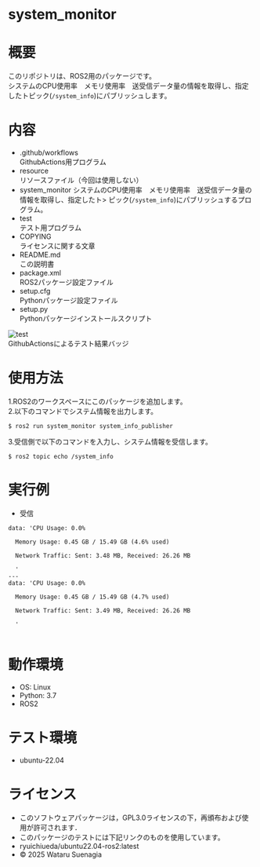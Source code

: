 # system_monitor

# 概要
このリポジトリは、ROS2用のパッケージです。  
システムのCPU使用率　メモリ使用率　送受信データ量の情報を取得し、指定したトピック(`/system_info`)にパブリッシュします。

# 内容
- .github/workflows  
GithubActions用プログラム
- resource  
リソースファイル（今回は使用しない）
- system_monitor
システムのCPU使用率　メモリ使用率　送受信データ量の情報を取得し、指定したト>
ピック(`/system_info`)にパブリッシュするプログラム。
- test  
テスト用プログラム
- COPYING  
ライセンスに関する文章
- README.md  
この説明書
- package.xml  
ROS2パッケージ設定ファイル
- setup.cfg  
Pythonパッケージ設定ファイル
- setup.py  
Pythonパッケージインストールスクリプト  

![test](https://github.com/Wataru0619/system_monitor/actions/workflows/test.yml/badge.svg)  
GithubActionsによるテスト結果バッジ
# 使用方法
1.ROS2のワークスペースにこのパッケージを追加します。  
2.以下のコマンドでシステム情報を出力します。　　
``` 
$ ros2 run system_monitor system_info_publisher  
``` 
3.受信側で以下のコマンドを入力し、システム情報を受信します。
```
$ ros2 topic echo /system_info
```
# 実行例
- 受信
```
data: 'CPU Usage: 0.0%

  Memory Usage: 0.45 GB / 15.49 GB (4.6% used)

  Network Traffic: Sent: 3.48 MB, Received: 26.26 MB

  '
---
data: 'CPU Usage: 0.0%

  Memory Usage: 0.45 GB / 15.49 GB (4.7% used)

  Network Traffic: Sent: 3.49 MB, Received: 26.26 MB

  '
  
```
# 動作環境
- OS: Linux  
- Python: 3.7  
- ROS2  

# テスト環境
- ubuntu-22.04  

# ライセンス
- このソフトウェアパッケージは，GPL3.0ライセンスの下，再頒布および使用が許可されます．
- このパッケージのテストには下記リンクのものを使用しています。
- ryuichiueda/ubuntu22.04-ros2:latest
- © 2025 Wataru Suenagia
